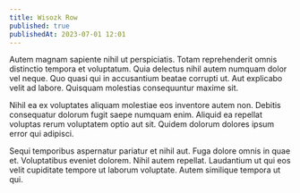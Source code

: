 ```yaml
---
title: Wisozk Row
published: true
publishedAt: 2023-07-01 12:01
---
```


Autem magnam sapiente nihil ut perspiciatis. Totam reprehenderit omnis distinctio tempora et voluptatum. Quia delectus nihil autem numquam dolor vel neque. Quo quasi qui in accusantium beatae corrupti ut. Aut explicabo velit ad labore. Quisquam molestias consequuntur maxime sit.

Nihil ea ex voluptates aliquam molestiae eos inventore autem non. Debitis consequatur dolorum fugit saepe numquam enim. Aliquid ea repellat voluptas rerum voluptatem optio aut sit. Quidem dolorum dolores ipsum error qui adipisci.

Sequi temporibus aspernatur pariatur et nihil aut. Fuga dolore omnis in quae et. Voluptatibus eveniet dolorem. Nihil autem repellat. Laudantium ut qui eos velit cupiditate tempore ut laborum voluptate. Autem similique tempora ut qui.